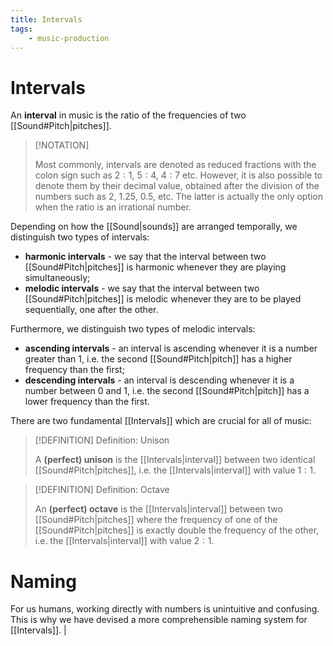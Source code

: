 ```yaml
---
title: Intervals
tags:
    - music-production
---
```


# Intervals

An **interval** in music is the ratio of the frequencies of two [[Sound#Pitch|pitches]]. 

>[!NOTATION]
>
>Most commonly, intervals are denoted as reduced fractions with the colon sign such as $2:1$, $5:4$, $4:7$ etc. However, it is also possible to denote them by their decimal value, obtained after the division of the numbers such as $2$, $1.25$, $0.5$, etc. The latter is actually the only option when the ratio is an irrational number.
>

Depending on how the [[Sound|sounds]] are arranged temporally, we distinguish two types of intervals:
- **harmonic intervals** - we say that the interval between two [[Sound#Pitch|pitches]] is harmonic whenever they are playing simultaneously;
- **melodic intervals** - we say that the interval between two [[Sound#Pitch|pitches]] is melodic whenever they are to be played sequentially, one after the other.

Furthermore, we distinguish two types of melodic intervals:
- **ascending intervals** - an interval is ascending whenever it is a number greater than $1$, i.e. the second [[Sound#Pitch|pitch]] has a higher frequency than the first;
- **descending intervals** - an interval is descending whenever it is a number between $0$ and $1$, i.e. the second [[Sound#Pitch|pitch]] has a lower frequency than the first.

There are two fundamental [[Intervals]] which are crucial for all of music:

>[!DEFINITION] Definition: Unison
>
>A **(perfect) unison** is the [[Intervals|interval]] between two identical [[Sound#Pitch|pitches]], i.e. the [[Intervals|interval]] with value $1:1$.
>

>[!DEFINITION] Definition: Octave
>
>An **(perfect) octave** is the [[Intervals|interval]] between two [[Sound#Pitch|pitches]] where the frequency of one of the [[Sound#Pitch|pitches]] is exactly double the frequency of the other, i.e. the [[Intervals|interval]] with value $2:1$.
>

# Naming

For us humans, working directly with numbers is unintuitive and confusing. This is why we have devised a more comprehensible naming system for [[Intervals]]. 
|